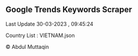 

## Google Trends Keywords Scraper 
 
Last Update 30-03-2023 , 09:45:24

Country List :
VIETNAM.json



© Abdul Muttaqin 
